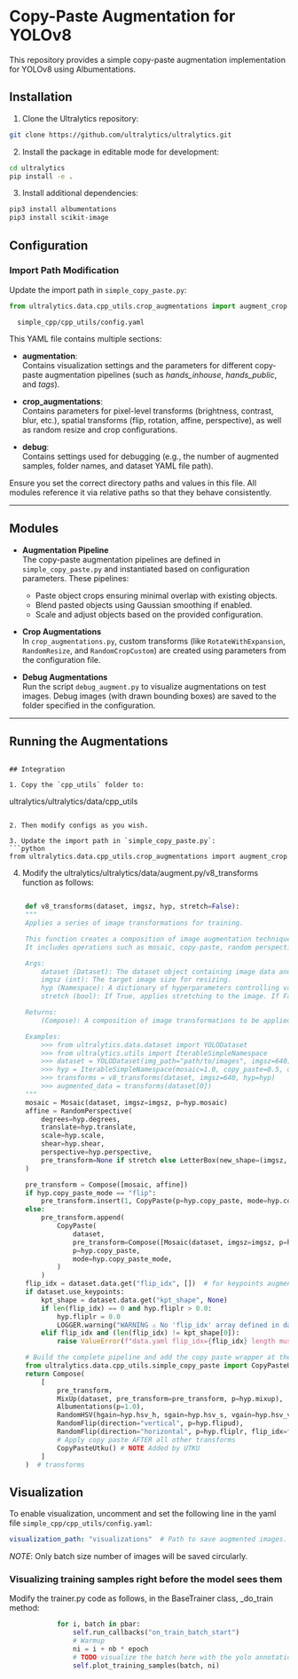 # Copy-Paste Augmentation for YOLOv8

This repository provides a simple copy-paste augmentation implementation for YOLOv8 using Albumentations.

## Installation

1. Clone the Ultralytics repository:
```bash
git clone https://github.com/ultralytics/ultralytics.git
```

2. Install the package in editable mode for development:
```bash
cd ultralytics
pip install -e .
```

3. Install additional dependencies:
```bash
pip3 install albumentations
pip3 install scikit-image
```

## Configuration

### Import Path Modification
Update the import path in `simple_copy_paste.py`:
```python
from ultralytics.data.cpp_utils.crop_augmentations import augment_crop
```

``  
simple_cpp/cpp_utils/config.yaml
``

This YAML file contains multiple sections:

- **augmentation**:  
  Contains visualization settings and the parameters for different copy-paste augmentation pipelines (such as *hands_inhouse*, *hands_public*, and *tags*).

- **crop_augmentations**:  
  Contains parameters for pixel-level transforms (brightness, contrast, blur, etc.), spatial transforms (flip, rotation, affine, perspective), as well as random resize and crop configurations.

- **debug**:  
  Contains settings used for debugging (e.g., the number of augmented samples, folder names, and dataset YAML file path).

Ensure you set the correct directory paths and values in this file. All modules reference it via relative paths so that they behave consistently.

---

## Modules

- **Augmentation Pipeline**  
  The copy-paste augmentation pipelines are defined in ``simple_copy_paste.py`` and instantiated based on configuration parameters. These pipelines:
  - Paste object crops ensuring minimal overlap with existing objects.
  - Blend pasted objects using Gaussian smoothing if enabled.
  - Scale and adjust objects based on the provided configuration.

- **Crop Augmentations**  
  In ``crop_augmentations.py``, custom transforms (like ``RotateWithExpansion``, ``RandomResize``, and ``RandomCropCustom``) are created using parameters from the configuration file.

- **Debug Augmentations**  
  Run the script ``debug_augment.py`` to visualize augmentations on test images. Debug images (with drawn bounding boxes) are saved to the folder specified in the configuration.

---

## Running the Augmentations

```

## Integration

1. Copy the `cpp_utils` folder to:
```
ultralytics/ultralytics/data/cpp_utils
```

2. Then modify configs as you wish.

3. Update the import path in `simple_copy_paste.py`:
```python
from ultralytics.data.cpp_utils.crop_augmentations import augment_crop
```

4. Modify the ultralytics/ultralytics/data/augment.py/v8_transforms function as follows:

```python

    def v8_transforms(dataset, imgsz, hyp, stretch=False):
    """
    Applies a series of image transformations for training.

    This function creates a composition of image augmentation techniques to prepare images for YOLO training.
    It includes operations such as mosaic, copy-paste, random perspective, mixup, and various color adjustments.

    Args:
        dataset (Dataset): The dataset object containing image data and annotations.
        imgsz (int): The target image size for resizing.
        hyp (Namespace): A dictionary of hyperparameters controlling various aspects of the transformations.
        stretch (bool): If True, applies stretching to the image. If False, uses LetterBox resizing.

    Returns:
        (Compose): A composition of image transformations to be applied to the dataset.

    Examples:
        >>> from ultralytics.data.dataset import YOLODataset
        >>> from ultralytics.utils import IterableSimpleNamespace
        >>> dataset = YOLODataset(img_path="path/to/images", imgsz=640)
        >>> hyp = IterableSimpleNamespace(mosaic=1.0, copy_paste=0.5, degrees=10.0, translate=0.2, scale=0.9)
        >>> transforms = v8_transforms(dataset, imgsz=640, hyp=hyp)
        >>> augmented_data = transforms(dataset[0])
    """
    mosaic = Mosaic(dataset, imgsz=imgsz, p=hyp.mosaic)
    affine = RandomPerspective(
        degrees=hyp.degrees,
        translate=hyp.translate,
        scale=hyp.scale,
        shear=hyp.shear,
        perspective=hyp.perspective,
        pre_transform=None if stretch else LetterBox(new_shape=(imgsz, imgsz)),
    )

    pre_transform = Compose([mosaic, affine])
    if hyp.copy_paste_mode == "flip":
        pre_transform.insert(1, CopyPaste(p=hyp.copy_paste, mode=hyp.copy_paste_mode))
    else:
        pre_transform.append(
            CopyPaste(
                dataset,
                pre_transform=Compose([Mosaic(dataset, imgsz=imgsz, p=hyp.mosaic), affine]),
                p=hyp.copy_paste,
                mode=hyp.copy_paste_mode,
            )
        )
    flip_idx = dataset.data.get("flip_idx", [])  # for keypoints augmentation
    if dataset.use_keypoints:
        kpt_shape = dataset.data.get("kpt_shape", None)
        if len(flip_idx) == 0 and hyp.fliplr > 0.0:
            hyp.fliplr = 0.0
            LOGGER.warning("WARNING ⚠️ No 'flip_idx' array defined in data.yaml, setting augmentation 'fliplr=0.0'")
        elif flip_idx and (len(flip_idx) != kpt_shape[0]):
            raise ValueError(f"data.yaml flip_idx={flip_idx} length must be equal to kpt_shape[0]={kpt_shape[0]}")

    # Build the complete pipeline and add the copy paste wrapper at the end.
    from ultralytics.data.cpp_utils.simple_copy_paste import CopyPasteUtku   
    return Compose(
        [
            pre_transform,
            MixUp(dataset, pre_transform=pre_transform, p=hyp.mixup),
            Albumentations(p=1.0),
            RandomHSV(hgain=hyp.hsv_h, sgain=hyp.hsv_s, vgain=hyp.hsv_v),
            RandomFlip(direction="vertical", p=hyp.flipud),
            RandomFlip(direction="horizontal", p=hyp.fliplr, flip_idx=flip_idx),
            # Apply copy paste AFTER all other transforms
            CopyPasteUtku() # NOTE Added by UTKU
        ]
    )  # transforms
```

## Visualization
To enable visualization, uncomment and set the following line in the yaml file ``simple_cpp/cpp_utils/config.yaml``:
```yaml
visualization_path: "visualizations"  # Path to save augmented images. Uncomment this if you want to save augmented images.
```
*NOTE*: Only batch size number of images will be saved circularly.


### Visualizing training samples right before the model sees them
Modify the trainer.py code as follows, in the BaseTrainer class, _do_train method:
```python
            for i, batch in pbar:
                self.run_callbacks("on_train_batch_start")
                # Warmup
                ni = i + nb * epoch
                # TODO visualize the batch here with the yolo annotation bounding boxes (with classes) to validate copy paste augmentation is working as desired.
                self.plot_training_samples(batch, ni)
```
